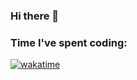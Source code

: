 ### Hi there 👋

### Time I've spent coding:
[![wakatime](https://wakatime.com/badge/user/20ae8777-f317-495b-bb62-2d584335e03e.svg)](https://wakatime.com/@20ae8777-f317-495b-bb62-2d584335e03e)
